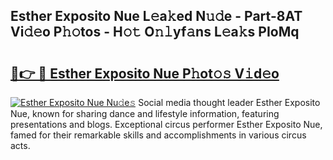 ## Esther Exposito Nue L𝚎a𝚔ed N𝚞𝚍e - Part-8AT Vi𝚍𝚎o P𝚑𝚘tos - H𝚘𝚝 O𝚗𝚕yf𝚊ns L𝚎a𝚔s PIoMq

# <h2><a href="http://kf63pq5.oniu.top/?m=Esther+Exposito+Nue">🔗👉 🔴 Esther Exposito Nue P𝚑ot𝚘𝚜 V𝚒d𝚎o</a></h2>

[![Esther Exposito Nue Nu𝚍e𝚜](https://i.imgur.com/0qMVB7G.gif)](http://kf63pq5.oniu.top/?m=Esther+Exposito+Nue)
Social media thought leader Esther Exposito Nue, known for sharing dance and lifestyle information, featuring presentations and blogs. Exceptional circus performer Esther Exposito Nue, famed for their remarkable skills and accomplishments in various circus acts.  
